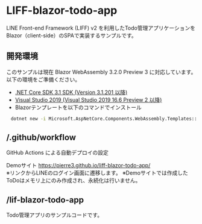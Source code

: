 # LIFF-blazor-todo-app
LINE Front-end Framework (LIFF) v2 を利用したTodo管理アプリケーションをBlazor（client-side）のSPAで実装するサンプルです。

## 開発環境
このサンプルは現在 Blazor WebAssembly 3.2.0 Preview 3 に対応しています。  
以下の環境をご準備ください。

- [.NET Core SDK 3.1 SDK (Version 3.1.201 以降)](https://dotnet.microsoft.com/download/dotnet-core/3.1)
- [Visual Studio 2019 (Visual Studio 2019 16.6 Preview 2 以降)](https://visualstudio.microsoft.com/ja/vs/preview/)
- Blazorテンプレートを以下のコマンドでインストール

```cmd
　dotnet new -i Microsoft.AspNetCore.Components.WebAssembly.Templates::3.2.0-preview3.20168.3
```

## /.github/workflow
GitHub Actions による自動デプロイの設定

Demoサイト
https://pierre3.github.io/liff-blazor-todo-app/  
※リンクからLINEのログイン画面に遷移します。
※Demoサイトでは作成したToDoはメモリ上にのみ作成され、永続化は行いません。

## /lif-blazor-todo-app
Todo管理アプリのサンプルコードです。
